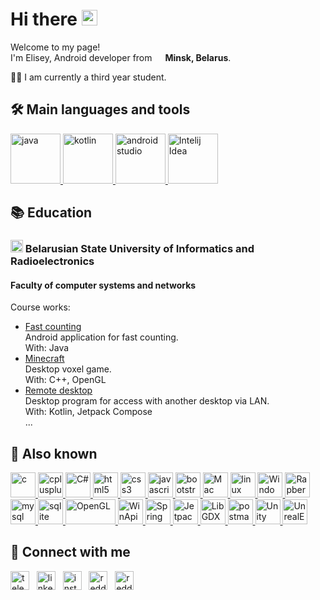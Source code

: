 <h1>Hi there <img src="https://media.giphy.com/media/hvRJCLFzcasrR4ia7z/giphy.gif" width="25px"></h1>

<p>Welcome to my page! </br> I'm Elisey, Android developer from <img src="https://i.postimg.cc/rsjfzMZK/belarus.png" width="13"/> <b>Minsk, Belarus</b>. </p>
<p>👨‍🎓 I am currently a third year student. </p>
<h2>🛠️ Main languages and tools</h2>
<a href="https://www.google.com/url?sa=t&rct=j&q=&esrc=s&source=web&cd=&cad=rja&uact=8&ved=2ahUKEwiXsPubpsTzAhWmgf0HHcd8AeUQFnoECA0QAQ&url=https%3A%2F%2Fdocs.oracle.com%2Fen%2Fjava%2F&usg=AOvVaw01angiPcaFbCL1WsBilpx9" target="_blank"> <img src="https://i.postimg.cc/RZkLSWCg/java.png" alt="java" width="80" height="80"/> </a>
<a href="https://www.google.com/url?sa=t&rct=j&q=&esrc=s&source=web&cd=&cad=rja&uact=8&ved=2ahUKEwjV78GfpsTzAhVN_rsIHSUjDeMQFnoECAcQAQ&url=https%3A%2F%2Fkotlinlang.org%2Fdocs%2Fhome.html&usg=AOvVaw0CN1eu52oohX1ehvFclHLc" target="_blank"> <img src="https://i.postimg.cc/7Yb3S3fB/kotlin.png" alt="kotlin" width="80" height="80"/> </a>
<a href="https://www.google.com/url?sa=t&rct=j&q=&esrc=s&source=web&cd=&cad=rja&uact=8&ved=2ahUKEwi5sNTXpsTzAhXc_rsIHaInBuUQFnoECA0QAQ&url=https%3A%2F%2Fdeveloper.android.com%2Fstudio&usg=AOvVaw3fIlahucURgOEYHHhVdQuW" target="_blank"> <img src="https://i.postimg.cc/wMgW67VC/android-studio.png" alt="android studio" width="80" height="80"/> </a>
<a href="https://www.google.com/url?sa=t&rct=j&q=&esrc=s&source=web&cd=&cad=rja&uact=8&ved=2ahUKEwj-zOjrpsTzAhVLhP0HHdL5BuIQFnoECAgQAQ&url=https%3A%2F%2Fwww.jetbrains.com%2Fidea%2F&usg=AOvVaw1dUbYp3QZeAgvbt0Z6D1Zw" target="_blank"> <img src="https://i.postimg.cc/brwQCbLw/intelij-idea.png" alt="Intelij Idea" width="80" height="80"/> </a>


<h2>📚 Education</h2>
<h3><img src="https://www.bsuir.by/m/12_100229_0_79523.jpg" height="20"/> Belarusian State University of Informatics and Radioelectronics</h3>
<h4>Faculty of computer systems and networks</h4>
<aside class="o-link-list">
  <div class="o-link-list__aside-title">Course works:</div>
  <ul class="o-link-list__item-container" >
    <li><a class="o-link-list__item" href="#">Fast counting</a></li>
    <dt class="o-link-list__item">Android application for fast counting. <br>
    With: Java</dt>
    <li><a class="o-link-list__item" href="#">Minecraft</a></li>
    <dt class="o-link-list__item">Desktop voxel game. <br>
    With: C++, OpenGL</dt>
    <li><a class="o-link-list__item" href="#">Remote desktop</a></li>
    <dt class="o-link-list__item">Desktop program for access with another desktop via LAN. <br>
    With: Kotlin, Jetpack Compose</dt>
    ...
  </ul>
</aside>

<h2>📍 Also known</h2>
<p align="left">
  <a href="https://i.postimg.cc/C1yPQvfL/git.png" alt="git" width="40" height="40"/> </a>
  <a href="https://www.cprogramming.com/" target="_blank"> <img src="https://i.postimg.cc/nL9ST8rP/c.png" alt="c" width="40" height="40"/> </a>
  <a href="https://www.w3schools.com/cpp/" target="_blank"> <img src="https://i.postimg.cc/t4MmhRq6/cplusplus.png" alt="cplusplus" width="40" height="40"/> </a>
  <a href="https://docs.microsoft.com/en-us/dotnet/standard/net-standard" target="_blank"> <img src="https://i.postimg.cc/kX5cfrhv/c-sharp.png" alt="C#" width="40" height="40"/> </a>
  <a href="https://www.w3.org/html/" target="_blank"> <img src="https://i.postimg.cc/L43Cx342/html.png" alt="html5" width="40" height="40"/> </a>
  <a href="https://www.w3schools.com/css/" target="_blank"> <img src="https://i.postimg.cc/MpTFMfSx/css.png" alt="css3" width="40" height="40"/> </a>
  <a href="https://developer.mozilla.org/en-US/docs/Web/JavaScript" target="_blank"> <img src="https://i.postimg.cc/7YBBkPTR/js.png" alt="javascript" width="40" height="40"/> </a>
  <a href="https://getbootstrap.com" target="_blank"> <img src="https://i.postimg.cc/Twr7Mrrj/bootstrap.png" alt="bootstrap" width="40" height="40"/> </a>
  <a href="https://www.google.com/url?sa=t&rct=j&q=&esrc=s&source=web&cd=&cad=rja&uact=8&ved=2ahUKEwibrbSNocTzAhUO3KQKHYXQDuIQFnoECBIQAQ&url=https%3A%2F%2Fsupport.apple.com%2Fguide%2Fmac-help%2Fwelcome%2Fmac&usg=AOvVaw1IjsspBE-kks0tNJuGLB-o" target="_blank"> <img src="https://i.postimg.cc/V6cgRd3J/apple.png" alt="Mac" width="40" height="40"/> </a>
  <a href="https://www.linux.org/" target="_blank"> <img src="https://i.postimg.cc/7YPBdJb7/linux.png" alt="linux" width="40" height="40"/> </a>
  <a href="https://www.google.com/url?sa=t&rct=j&q=&esrc=s&source=web&cd=&cad=rja&uact=8&ved=2ahUKEwia7tWKocTzAhXHyaQKHeiYAXsQFnoECBIQAQ&url=https%3A%2F%2Fdocs.microsoft.com%2Fen-us%2Fwindows%2F&usg=AOvVaw3YSfu_yVb4bZiBfzRBCDaY" target="_blank"> <img src="https://i.postimg.cc/y8Z0b7hc/windows.png" alt="Windows" width="40" height="40"/> </a>
  <a href="https://www.google.com/url?sa=t&rct=j&q=&esrc=s&source=web&cd=&cad=rja&uact=8&ved=2ahUKEwi-maS8ocTzAhWH2aQKHdHYCOUQFnoECAMQAQ&url=https%3A%2F%2Fwww.raspberrypi.com%2Fdocumentation%2F&usg=AOvVaw3WuTMwWb_jhngSELORqLBn" target="_blank"> <img src="https://i.postimg.cc/RhSTk2C9/raspberry.png" alt="RapberryPI" width="40" height="40"/> </a>
  <a href="https://www.mysql.com/" target="_blank"> <img src="https://i.postimg.cc/7ZfKYv3Z/mysql.png" alt="mysql" width="40" height="40"/> </a>
  <a href="https://www.sqlite.org/" target="_blank"> <img src="https://i.postimg.cc/TPbQgrH8/sqlite.png" alt="sqlite" width="40" height="40"/> </a>
  <a href="https://www.google.com/url?sa=t&rct=j&q=&esrc=s&source=web&cd=&cad=rja&uact=8&ved=2ahUKEwj6tOnvoMTzAhXP-KQKHbYpBSQQFnoECAMQAQ&url=https%3A%2F%2Fdocs.gl%2F&usg=AOvVaw1g7FK4So3QZLr8fEITb2Hz" target="_blank"> <img src="https://i.postimg.cc/3J6g1kG3/opengl.png" alt="OpenGL" width="80" height="40"/> </a>
  <a href="https://www.google.com/url?sa=t&rct=j&q=&esrc=s&source=web&cd=&cad=rja&uact=8&ved=2ahUKEwiYvojlocTzAhURMuwKHTtjBboQFnoECBEQAQ&url=https%3A%2F%2Fdocs.microsoft.com%2Fen-us%2Fwindows%2Fwin32%2Fapiindex%2Fwindows-api-list&usg=AOvVaw0hYIZ2pafC8UJMFulS0RJ_" target="_blank"> <img src="https://i.postimg.cc/Tw9VJQVs/win-api.png" alt="WinApi" width="40" height="40"/> </a>
  <a href="https://www.google.com/url?sa=t&rct=j&q=&esrc=s&source=web&cd=&cad=rja&uact=8&ved=2ahUKEwi18vjwocTzAhUDM-wKHev_A4AQFnoECAgQAQ&url=https%3A%2F%2Fdocs.spring.io%2Fspring-framework%2Fdocs%2Fcurrent%2Freference%2Fhtml%2F&usg=AOvVaw0YiulV9aLJ5QcxpzYf80cG" target="_blank"> <img src="https://i.postimg.cc/xdVLrBg7/spring.png" alt="Spring" width="40" height="40"/> </a>
  <a href="https://www.google.com/url?sa=t&rct=j&q=&esrc=s&source=web&cd=&cad=rja&uact=8&ved=2ahUKEwil0MyNosTzAhXH-aQKHeUSB1cQFnoECBIQAQ&url=https%3A%2F%2Fdeveloper.android.com%2Fjetpack%2Fcompose&usg=AOvVaw2BpAQ4DMwUiKSOtVRyUczM" target="_blank"> <img src="https://i.postimg.cc/wjykYXzt/jetpack-compose.png" alt="JetpackCompose" width="40" height="40"/> </a>
  <a href="https://www.google.com/url?sa=t&rct=j&q=&esrc=s&source=web&cd=&cad=rja&uact=8&ved=2ahUKEwjbzZqoosTzAhXF0KQKHUUNCPMQFnoECA8QAQ&url=https%3A%2F%2Flibgdx.com%2Fdev%2F&usg=AOvVaw160P0SDcFudIhxl90q-kYo" target="_blank"> <img src="https://i.postimg.cc/FzTxNG1S/libdgx.png" alt="LibGDX" width="40" height="40"/> </a>
  <a href="https://postman.com" target="_blank"> <img src="https://i.postimg.cc/qvSjNmwX/postman.png" alt="postman" width="40" height="40"/> </a>
  <a href="https://www.google.com/url?sa=t&rct=j&q=&esrc=s&source=web&cd=&cad=rja&uact=8&ved=2ahUKEwiajomqo8TzAhUFDuwKHeQyAxoQFnoECAUQAQ&url=https%3A%2F%2Fdocs.unity3d.com%2FManual%2Findex.html&usg=AOvVaw1deqDv_SvsYpjfH9-QRYOI" target="_blank"> <img src="https://i.postimg.cc/1z0wyMjz/unity.png" alt="Unity" width="40" height="40"/> </a>
  <a href="https://www.google.com/url?sa=t&rct=j&q=&esrc=s&source=web&cd=&cad=rja&uact=8&ved=2ahUKEwiJ9fuso8TzAhWEsKQKHWYRANkQFnoECBAQAQ&url=https%3A%2F%2Fdocs.unrealengine.com%2F&usg=AOvVaw0rWeLdlQ0K6aDAbfugfdLK" target="_blank"> <img src="https://i.postimg.cc/rsZ5vmYC/ue.png" alt="UnrealEngine" width="40" height="40"/> </a>
</p>

<h2>🔗 Connect with me</h2>
<a href="https://https://t.me/eliseybg" target="blank"><img align="center" src="https://i.postimg.cc/tTyd68xP/telegram.png" alt="telegram" height="30" width="30" /></a>
&nbsp;&nbsp;<a href="https://linkedin.com/in/eliseybg" target="blank"><img align="center" src="https://i.postimg.cc/3r11Xr9w/linkedin.png" alt="linkedin" height="30" width="30" /></a>
&nbsp;&nbsp;<a href="https://instagram.com/elisey_budnitsky" target="blank"><img align="center" src="https://i.postimg.cc/FRgZnh4D/instagram.png" alt="instagram" height="30" width="30" /></a>
&nbsp;&nbsp;<a href="https://www.reddit.com/user/Ok_Maize_1666" target="blank"><img align="center" src="https://i.postimg.cc/TPnqpTpf/reddit.png" alt="reddit" height="30" width="30" /></a>
&nbsp;&nbsp;<a href="mailto:bgs6544@gmail.com" target="blank"><img align="center" src="https://i.postimg.cc/02HC4tTR/mail.png" alt="reddit" height="30" width="30" /></a>
